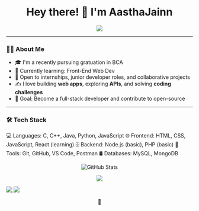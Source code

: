 <h1 align="center">Hey there! 👋 I'm AasthaJainn </h1>

<p align="center">
  <img src=https://user-images.githubusercontent.com/74038190/236119160-976a0405-caa7-470c-9356-16d43402ea0a.gif />
</p>

---

### 👨‍💻 About Me

- 🎓 I'm a recently pursuing gratuation in BCA
- 🧠 Currently learning: Front-End Web Dev
- 💼 Open to internships, junior developer roles, and collaborative projects
- ✍️ I love building **web apps**, exploring **APIs**, and solving **coding challenges**
- 🎯 Goal: Become a full-stack developer and contribute to open-source

---

### 🛠️ Tech Stack

💻 Languages: C, C++, Java, Python, JavaScript
🌐 Frontend: HTML, CSS, JavaScript, React (learning)
🗄️ Backend: Node.js (basic), PHP (basic)
🧰 Tools: Git, GitHub, VS Code, Postman
🛢️ Databases: MySQL, MongoDB

<p align="center"> <img src="https://github-readme-stats.vercel.app/api?username=aasthajain61&show_icons=true&theme=tokyonight" alt="GitHub Stats" /> </p>
 <p align="center"> <img src="https://github-readme-streak-stats.herokuapp.com?user=aasthajain61&theme=tokyonight&hide_border=true" /> </p>

<p align="left"> <a href="https://linkedin.com/in/aastha-jain-5a9579" target="_blank"> <img src="https://img.shields.io/badge/LinkedIn-0077B5?style=for-the-badge&logo=linkedin&logoColor=white" /> </a> <a href="jainaastha310@gmail.com"> 
<img src="https://img.shields.io/badge/Gmail-D14836?style=for-the-badge&logo=gmail&logoColor=white" /> </a> </p> <p align="center"> 🚀 
